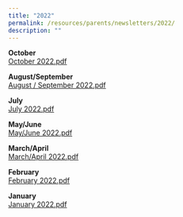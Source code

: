 ```yaml
---
title: "2022"
permalink: /resources/parents/newsletters/2022/
description: ""
---
```

**October** <br>
[October 2022.pdf](https://xinminsec-moe-edu-sg-admin.cwp.sg/qql/slot/u505/Stakeholders/Information/Letter%20to%20Parents/2022/2022%20XMS%20Oct%20Newsletter.pdf)

  

**August/September** <br>
[August / September 2022.pdf](https://xinminsec-moe-edu-sg-admin.cwp.sg/qql/slot/u505/Stakeholders/Information/Letter%20to%20Parents/2022/2022%20XMS%20Aug%20Newsletter.pdf)

**July**   <br>
[July 2022.pdf](https://xinminsec-moe-edu-sg-admin.cwp.sg/qql/slot/u505/Stakeholders/Information/Letter%20to%20Parents/2022/2022%20XMS%20July%20Newsletter.pdf)

  

**May/June**   <br>
[May/June 2022.pdf](https://xinminsec-moe-edu-sg-admin.cwp.sg/qql/slot/u505/Stakeholders/Information/Letter%20to%20Parents/2022/04%202022%20XMS%20May%20June%20Newsletter.pdf)  

  

**March/April**   <br>
[March/April 2022.pdf](https://xinminsec-moe-edu-sg-admin.cwp.sg/qql/slot/u505/Stakeholders/Information/Letter%20to%20Parents/2022/03%202022%20XMS%20March%20Newsletter.pdf)

  

**February** <br>
[February 2022.pdf](https://xinminsec-moe-edu-sg-admin.cwp.sg/qql/slot/u505/Stakeholders/Information/Letter%20to%20Parents/2022/02%202022%20XMS%20February%20Newsletter.pdf)

  

**January** <br>
[January 2022.pdf](https://xinminsec-moe-edu-sg-admin.cwp.sg/qql/slot/u505/Stakeholders/Information/Letter%20to%20Parents/2022/2022%20XMS%20January%20Newsletter.pdf)